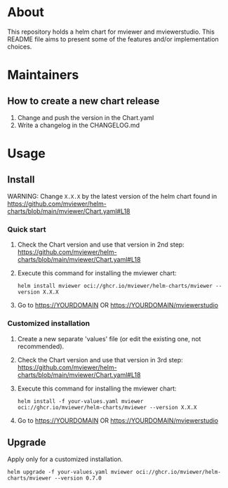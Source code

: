 # About

This repository holds a helm chart for mviewer and mviewerstudio. This README file aims to present
some of the features and/or implementation choices.

# Maintainers

## How to create a new chart release
1. Change and push the version in the Chart.yaml
2. Write a changelog in the CHANGELOG.md

# Usage

## Install

WARNING: Change `X.X.X` by the latest version of the helm chart found in https://github.com/mviewer/helm-charts/blob/main/mviewer/Chart.yaml#L18

### Quick start

1. Check the Chart version and use that version in 2nd step: https://github.com/mviewer/helm-charts/blob/main/mviewer/Chart.yaml#L18
2. Execute this command for installing the mviewer chart:  
   ```
   helm install mviewer oci://ghcr.io/mviewer/helm-charts/mviewer --version X.X.X
   ```
   
4. Go to [https://YOURDOMAIN](https://YOURDOMAIN) OR [https://YOURDOMAIN/mviewerstudio](https://YOURDOMAIN/mviewerstudio)

### Customized installation
1. Create a new separate 'values' file (or edit the existing one, not recommended).

2. Check the Chart version and use that version in 3rd step: https://github.com/mviewer/helm-charts/blob/main/mviewer/Chart.yaml#L18

3. Execute this command for installing the mviewer chart:  
   ```
   helm install -f your-values.yaml mviewer oci://ghcr.io/mviewer/helm-charts/mviewer --version X.X.X
   ```

4. Go to [https://YOURDOMAIN](https://YOURDOMAIN) OR [https://YOURDOMAIN/mviewerstudio](https://YOURDOMAIN/mviewerstudio)

## Upgrade

Apply only for a customized installation.

```
helm upgrade -f your-values.yaml mviewer oci://ghcr.io/mviewer/helm-charts/mviewer --version 0.7.0
```
